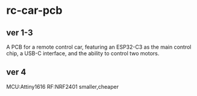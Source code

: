 # rc-car-pcb
## ver 1-3
A PCB for a remote control car, featuring an ESP32-C3 as the main control chip, a USB-C interface, and the ability to control two motors.
## ver 4
MCU:Attiny1616
RF:NRF2401
smaller,cheaper
